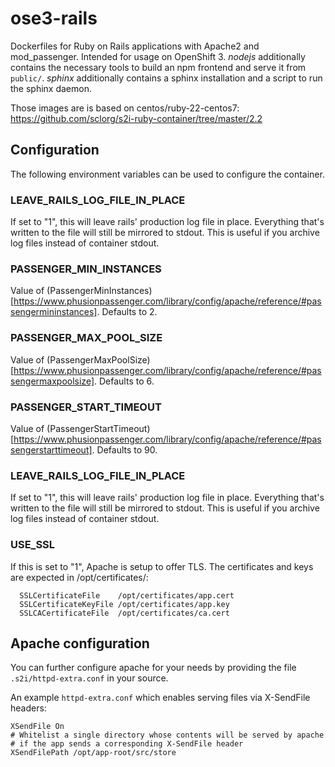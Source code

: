 # ose3-rails

Dockerfiles for Ruby on Rails applications with Apache2 and mod_passenger. Intended for usage on OpenShift 3.
*nodejs* additionally contains the necessary tools to build an npm frontend and serve it from `public/`.
*sphinx* additionally contains a sphinx installation and a script to run the sphinx daemon.

Those images are is based on centos/ruby-22-centos7: https://github.com/sclorg/s2i-ruby-container/tree/master/2.2

## Configuration

The following environment variables can be used to configure the container.

### LEAVE_RAILS_LOG_FILE_IN_PLACE

If set to "1", this will leave rails' production log file in place. Everything that's written to the file will still be mirrored to stdout.
This is useful if you archive log files instead of container stdout.

### PASSENGER_MIN_INSTANCES

Value of (PassengerMinInstances)[https://www.phusionpassenger.com/library/config/apache/reference/#passengermininstances]. Defaults to 2.

### PASSENGER_MAX_POOL_SIZE

Value of (PassengerMaxPoolSize)[https://www.phusionpassenger.com/library/config/apache/reference/#passengermaxpoolsize]. Defaults to 6.

### PASSENGER_START_TIMEOUT

Value of (PassengerStartTimeout)[https://www.phusionpassenger.com/library/config/apache/reference/#passengerstarttimeout]. Defaults to 90.

### LEAVE_RAILS_LOG_FILE_IN_PLACE

If set to "1", this will leave rails' production log file in place. Everything that's written to the file will still be mirrored to stdout.
This is useful if you archive log files instead of container stdout.

### USE_SSL

If this is set to "1", Apache is setup to offer TLS. The certificates and keys are expected in /opt/certificates/:

```
  SSLCertificateFile    /opt/certificates/app.cert
  SSLCertificateKeyFile /opt/certificates/app.key
  SSLCACertificateFile  /opt/certificates/ca.cert
```

## Apache configuration

You can further configure apache for your needs by providing the file `.s2i/httpd-extra.conf` in your source.

An example `httpd-extra.conf` which enables serving files via X-SendFile headers:

```
XSendFile On
# Whitelist a single directory whose contents will be served by apache
# if the app sends a corresponding X-SendFile header
XSendFilePath /opt/app-root/src/store
```
